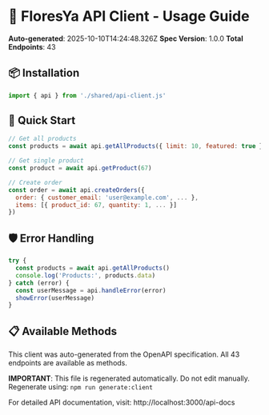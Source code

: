 # 🎯 FloresYa API Client - Usage Guide

**Auto-generated**: 2025-10-10T14:24:48.326Z
**Spec Version**: 1.0.0
**Total Endpoints**: 43

## 📦 Installation

```javascript
import { api } from './shared/api-client.js'
```

## 🚀 Quick Start

```javascript
// Get all products
const products = await api.getAllProducts({ limit: 10, featured: true })

// Get single product
const product = await api.getProduct(67)

// Create order
const order = await api.createOrders({
  order: { customer_email: 'user@example.com', ... },
  items: [{ product_id: 67, quantity: 1, ... }]
})
```

## 🛡️ Error Handling

```javascript
try {
  const products = await api.getAllProducts()
  console.log('Products:', products.data)
} catch (error) {
  const userMessage = api.handleError(error)
  showError(userMessage)
}
```

## 📋 Available Methods

This client was auto-generated from the OpenAPI specification.
All 43 endpoints are available as methods.

**IMPORTANT**: This file is regenerated automatically. Do not edit manually.
Regenerate using: `npm run generate:client`

For detailed API documentation, visit: http://localhost:3000/api-docs
